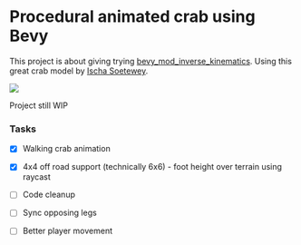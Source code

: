 # Procedural animated crab using Bevy
This project is about giving trying [bevy_mod_inverse_kinematics](https://github.com/Kurble/bevy_mod_inverse_kinematics/).
Using this great crab model by [Ischa Soetewey](https://sketchfab.com/3d-models/armored-crab-df63d81358944337af1add54f19821ad).

![](https://github.com/Jlabarca/bevy-procedural-animated-crab/blob/main/crab.gif?raw=true)

Project still WIP
### Tasks

- [x] Walking crab animation
- [x] 4x4 off road support (technically 6x6) - foot height over terrain using raycast
- [ ] Code cleanup
- [ ] Sync opposing legs
- [ ] Better player movement


